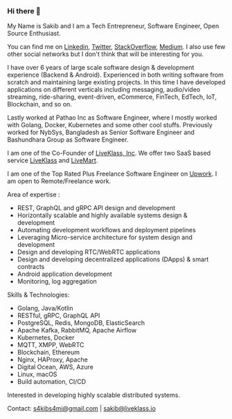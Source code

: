 ### Hi there 👋

My Name is Sakib and I am a Tech Entrepreneur, Software Engineer, Open Source Enthusiast.

You can find me on [Linkedin](https://linkedin.com/in/s4kibs4mi), [Twitter](https://twitter.com/s4kibs4mi), [StackOverflow](https://stackoverflow.com/users/2923205/sakib-sami), [Medium](https://medium.com/@sakibsami). I also use few other social networks but I don't think that will be interesting for you.

I have over 6 years of large scale software design & development experience (Backend & Android). Experienced in both writing software from scratch and maintaining large existing projects. In this time I have developed applications on different verticals including messaging, audio/video streaming, ride-sharing, event-driven, eCommerce, FinTech, EdTech, IoT, Blockchain, and so on.

Lastly worked at Pathao Inc as Software Engineer, where I mostly worked with Golang, Docker, Kubernetes and some other cool stuffs. Previously worked for NybSys, Bangladesh as Senior Software Engineer and Bashundhara Group as Software Engineer.

I am one of the Co-Founder of [LiveKlass, Inc](https://liveklass.io). We offer two SaaS based service [LiveKlass](https://liveklass.io) and [LiveMart](https://livemart.xyz).

I am one of the Top Rated Plus Freelance Software Engineer on [Upwork](https://www.upwork.com/freelancers/~01a05b50198b92bab9). I am open to Remote/Freelance work.

Area of expertise :
- REST, GraphQL and gRPC API design and development
- Horizontally scalable and highly available systems design & development
- Automating development workflows and deployment pipelines
- Leveraging Micro-service architecture for system design and development
- Design and developing RTC/WebRTC applications
- Design and developing decentralized applications (DApps) & smart contracts
- Android application development
- Monitoring, log aggregation

Skills & Technologies:
- Golang, Java/Kotlin
- RESTful, gRPC, GraphQL API
- PostgreSQL, Redis, MongoDB, ElasticSearch
- Apache Kafka, RabbitMQ, Apache Airflow
- Kubernetes, Docker
- MQTT, XMPP, WebRTC
- Blockchain, Ethereum
- Nginx, HAProxy, Apache
- Digital Ocean, AWS, Azure
- Linux, macOS
- Build automation, CI/CD

Interested in developing highly scalable distributed systems.

Contact: s4kibs4mi@gmail.com | sakib@liveklass.io
